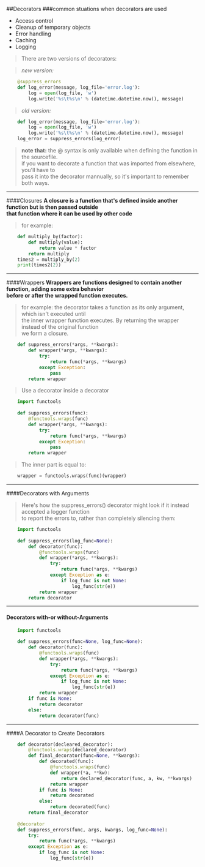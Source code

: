 ##Decorators
###common stuations when decorators are used
* Access control
* Cleanup of temporary objects
* Error handling
* Caching
* Logging  

>There are two versions of decorators:  

>*new version:*
```python
    @suppress_errors
    def log_error(message, log_file='error.log'):
        log = open(log_file, 'w')
        log.write('%s\t%s\n' % (datetime.datetime.now(), message)
```

>*old version:*
```python
    def log_error(message, log_file='error.log'):
        log = open(log_file, 'w')
        log.write('%s\t%s\n' % (datetime.datetime.now(), message)
    log_error = suppress_errors(log_error)
```
>**note that:** the @ syntax is only available when defining the function in the sourcefile.  
>if you want to decorate a function that was imported from elsewhere, you'll have to   
>pass it into the decorator mannually, so it's important to remember both ways.
****
####Closures
**A closure is a function that's defined inside another function but is then passed outside  
that function where it can be used by other code**
>for example:
```python
    def multiply_by(factor):
        def multiply(value):
            return value * factor
        return multiply
    times2 = multiply_by(2)
    print(times2(2))
```
****
####Wrappers
**Wrappers are functions designed to contain another function, adding some extra behavior  
before or after the wrapped function executes.**
>for example: the decorator takes a function as its only argument, which isn't executed until  
>the inner wrapper function executes. By returning the wrapper instead of the original function  
>we form a closure. 
```python
    def suppress_errors(*args, **kwargs):
        def wrapper(*args, **kwargs):
            try:
                return func(*args, **kwargs)
            except Exception:
                pass
        return wrapper
```
>Use a decorator inside a decorator
```python
    import functools
    
    def suppress_errors(func):
        @functools.wraps(func)
        def wrapper(*args, **kwargs):
            try:
                return func(*args, **kwargs)
            except Exception:
                pass
        return wrapper
```
>The inner part is equal to:
```python
    wrapper = functools.wraps(func)(wrapper)
```
****
####Decorators with Arguments
> Here's how the suppress_errors() decorator might look if it instead accepted a logger function  
>to report the errors to, rather than completely silencing them:
```python
    import functools
    
    def suppress_errors(log_func=None):
        def decorator(func):
            @functools.wraps(func)
            def wrapper(*args, **kwargs):
                try:
                    return func(*args, **kwargs)
                except Exception as e:
                    if log_func is not None:
                        log_func(str(e))
            return wrapper
        return decorator
```
****
#### Decorators with-or without-Arguments
```python
    import functools
    
    def suppress_errors(func=None, log_func=None):
        def decorator(func):
            @functools.wraps(func)
            def wrapper(*args, **kwargs):
                try:
                    return func(*args, **kwargs)
                except Exception as e:
                    if log_func is not None:
                        log_func(str(e))
            return wrapper
        if func is None:
            return decorator
        else:
            return decorator(func)
```
****
####A Decorator to Create Decorators
```python
    def decorator(decleared_decorator):
        @functools.wraps(declared_decorator)
        def final_decorator(func=None, **kwargs):
            def decorated(func):
                @functools.wraps(func)
                def wrapper(*a, **kw):
                    return declared_decorator(func, a, kw, **kwargs)
                return wrapper
            if func is None:
                return decorated
            else:
                return decorated(func)
        return final_decorator
    
    @decorator
    def suppress_errors(func, args, kwargs, log_func=None):
        try:
            return func(*args, **kwargs)
        except Exception as e:
            if log_func is not None:
                log_func(str(e))
```


